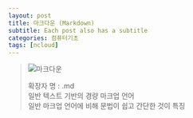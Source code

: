 ```yaml
---
layout: post
title: 마크다운 (Markdown)
subtitle: Each post also has a subtitle
categories: 컴퓨터기초
tags: [ncloud]
---
```


>![마크다운](https://upload.wikimedia.org/wikipedia/commons/thumb/4/48/Markdown-mark.svg/300px-Markdown-mark.svg.png)<br>
>
>확장자 명 : .md <br>
>일반 텍스트 기반의 경량 마크업 언어<br>
>일반 마크업 언어에 비해 문법이 쉽고 간단한 것이 특징
